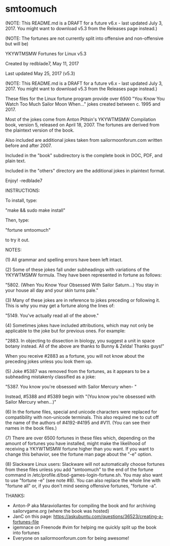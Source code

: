 # smtoomuch

(NOTE: This README.md is a DRAFT for a future v6.x - last updated July 3, 2017. You might want to download v5.3 from the Releases page instead.)

(NOTE: The fortunes are not currently split into offensive and non-offensive but will be)

YKYWTMSMW Fortunes for Linux v5.3

Created by redblade7, May 11, 2017

Last updated May 25, 2017 (v5.3)

(NOTE: This README.md is a DRAFT for a future v6.x - last updated July 3, 2017. You might want to download v5.3 from the Releases page instead.)

These files for the Linux fortune program provide over 6500 "You Know You Watch Too Much Sailor Moon When..." jokes created between c. 1995 and 2017. 

Most of the jokes come from Anton Ptitsin's YKYWTMSMW Compilation book, version 5, released on April 18, 2007. The fortunes are derived from the plaintext version of the book.

Also included are additional jokes taken from sailormoonforum.com written before and after 2007.

Included in the "book" subdirectory is the complete book in DOC, PDF, and plain text.

Included in the "others" directory are the additional jokes in plaintext format.

Enjoy! -redblade7

INSTRUCTIONS:

To install, type:

"make && sudo make install"

Then, type:

"fortune smtoomuch"

to try it out.

NOTES:

(1) All grammar and spelling errors have been left intact.

(2) Some of these jokes fall under subheadings with variations of the YKYWTMSMW formula. They have been represented in fortune as follows: 

"5802.	(When You Know Your Obsessed With Sailor Saturn...) You stay in your house all day and your skin turns pale."

(3) Many of these jokes are in reference to jokes preceding or following it. This is why you may get a fortune along the lines of:

"5149.	You've actually read all of the above."

(4) Sometimes jokes have included attributions, which may not only be applicable to the joke but for previous ones. For example:

"2883.	In objecting to dissection in biology, you suggest a unit in space botany instead. All of the above are thanks to Bunny & Zelda! Thanks guys!"

When you receive #2883 as a fortune, you will not know about the preceding jokes unless you look them up.

(5) Joke #5387 was removed from the fortunes, as it appears to be a subheading mistakenly classified as a joke:

"5387.	You know you're obsessed with Sailor Mercury when- "

Instead, #5388 and #5389 begin with "(You know you're obsessed with Sailor Mercury when...)"

(6) In the fortune files, special and unicode characters were replaced for compatibility with non-unicode terminals. This also required me to cut off the name of the authors of #4192-#4195 and #V11. (You can see their names in the book files.)

(7) There are over 6500 fortunes in these files which, depending on the amount of fortunes you have installed, might make the likelihood of receiving a YKYWTMSMW fortune higher than you want. If you want to change this behavior, see the fortune man page about the "-e" option.

(8) Slackware Linux users: Slackware will not automatically choose fortunes from these files unless you add "smtoomuch" to the end of the fortune command in /etc/profile.d/bsd-games-login-fortune.sh. You may also want to use "fortune -e" (see note #8). You can also replace the whole line with "fortune all" or, if you don't mind seeing offensive fortunes, "fortune -a".

THANKS:

* Anton-P aka Maraviollantes for compiling the book and for archiving sailorvgame.org (where the book was hosted)
* JanC on this page: https://askubuntu.com/questions/36523/creating-a-fortunes-file
* igemnace on Freenode #vim for helping me quickly split up the book into fortunes
* Everyone on sailormoonforum.com for being awesome!
